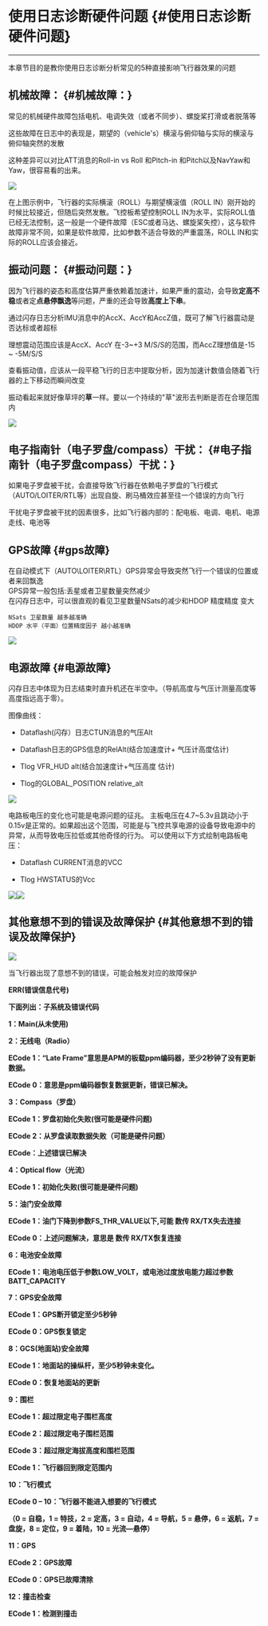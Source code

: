 # 使用日志诊断硬件问题 {#使用日志诊断硬件问题}

---

本章节目的是教你使用日志诊断分析常见的5种直接影响飞行器效果的问题

## 机械故障： {#机械故障：}

常见的机械硬件故障包括电机、电调失效（或者不同步）、螺旋桨打滑或者脱落等

这些故障在日志中的表现是，期望的（vehicle's）横滚与俯仰轴与实际的横滚与俯仰轴突然的发散

这种差异可以对比ATT消息的Roll-in vs Roll 和Pitch-in 和Pitch以及NavYaw和Yaw，很容易看的出来。

![](http://doc.cuav.net/PixHack/assets/DiagnosingWithLogs_RollInVsRoll.png)

在上图示例中，飞行器的实际横滚（ROLL）与期望横滚值（ROLL IN）刚开始的时候比较接近，但随后突然发散。飞控板希望控制ROLL IN为水平，实际ROLL值已经无法控制，这一般是一个硬件故障（ESC或者马达、螺旋桨失控），这与软件故障非常不同，如果是软件故障，比如参数不适合导致的严重震荡，ROLL IN和实际的ROLL应该会接近。

## 振动问题： {#振动问题：}

因为飞行器的姿态和高度估算严重依赖着加速计，如果严重的震动，会导致**定高不稳**或者定**点悬停飘逸**等问题，严重的还会导致**高度上下串**。

通过闪存日志分析IMU消息中的AccX、AccY和AccZ值，既可了解飞行器震动是否达标或者超标

理想震动范围应该是AccX、AccY 在-3~+3 M/S/S的范围，而AccZ理想值是-15 ~ -5M/S/S

查看振动值，应该从一段平稳飞行的日志中提取分析，因为加速计数值会随着飞行器的上下移动而瞬间改变

振动看起来就好像草坪的**草**一样。要以一个持续的"草"波形去判断是否在合理范围内

![](http://doc.cuav.net/PixHack/assets/DiagnosingWithLogs_Vibes.png)

## 电子指南针（电子罗盘/compass）干扰： {#电子指南针（电子罗盘compass）干扰：}

如果电子罗盘被干扰，会直接导致飞行器在依赖电子罗盘的飞行模式（AUTO/LOITER/RTL等）出现自旋、刷马桶效应甚至往一个错误的方向飞行

干扰电子罗盘被干扰的因素很多，比如飞行器内部的：配电板、电调、电机、电源走线、电池等

## GPS故障 {#gps故障}

在自动模式下（AUTO\LOITER\RTL）GPS异常会导致突然飞行一个错误的位置或者来回飘逸  
GPS异常一般包括:丢星或者卫星数量突然减少  
在闪存日志中，可以很直观的看见卫星数量NSats的减少和HDOP 精度精度 变大

```
NSats 卫星数量 越多越准确
HDOP 水平（平面）位置精度因子 越小越准确

```

![](http://doc.cuav.net/PixHack/assets/DisagnosingWithLogs_GPShdopAndNumSats_DF.png)

## 电源故障 {#电源故障}

闪存日志中体现为日志结束时直升机还在半空中。（导航高度与气压计测量高度等高度指远高于零）。

图像曲线：

* Dataflash\(闪存）日志CTUN消息的气压Alt

* Dataflash日志的GPS信息的RelAlt\(结合加速度计+ 气压计高度估计\)

* Tlog VFR\_HUD alt\(结合加速度计+气压高度 估计\)
* Tlog的GLOBAL\_POSITION relative\_alt

![](http://doc.cuav.net/PixHack/assets/power.jpg)

电路板电压的变化也可能是电源问题的征兆。 主板电压在4.7~5.3v且跳动小于0.15v是正常的。如果超出这个范围，可能是与飞控共享电源的设备导致电源中的异常，从而导致电压拉低或其他奇怪的行为。 可以使用以下方式绘制电路板电压：

* Dataflash CURRENT消息的VCC

* Tlog HWSTATUS的Vcc

![](http://doc.cuav.net/PixHack/assets/power2.jpg)![](http://doc.cuav.net/PixHack/assets/power1.jpg)

## 其他意想不到的错误及故障保护 {#其他意想不到的错误及故障保护}

![](http://doc.cuav.net/PixHack/assets/DiagnosingWithLogs_FilterForErrors.png)

当飞行器出现了意想不到的错误，可能会触发对应的故障保护

**ERR\(错误信息代号\)**

**下面列出：子系统及错误代码**

**1：Main\(从未使用\)**

**2：无线电（Radio）**

**ECode 1：“Late Frame”意思是APM的板载ppm编码器，至少2秒钟了没有更新数据。**

**ECode 0：意思是ppm编码器恢复数据更新，错误已解决。**

**3：Compass（罗盘）**

**ECode 1：罗盘初始化失败\(很可能是硬件问题\)**

**ECode 2：从罗盘读取数据失败（可能是硬件问题）**

**ECode：上述错误已解决**

**4：Optical flow（光流）**

**ECode 1：初始化失败\(很可能是硬件问题\)**

**5：油门安全故障**

**ECode 1：油门下降到参数FS\_THR\_VALUE以下,可能 数传 RX/TX失去连接**

**ECode 0：上述问题解决，意思是 数传 RX/TX恢复连接**

**6：电池安全故障**

**ECode 1：电池电压低于参数LOW\_VOLT，或电池过度放电能力超过参数BATT\_CAPACITY**

**7：GPS安全故障**

**ECode 1：GPS断开锁定至少5秒钟**

**ECode 0：GPS恢复锁定**

**8：GCS\(地面站\)安全故障**

**ECode 1：地面站的操纵杆，至少5秒钟未变化。**

**ECode 0：恢复地面站的更新**

**9：围栏**

**ECode 1：超过限定电子围栏高度**

**ECode 2：超过限定电子围栏范围**

**ECode 3：超过限定海拔高度和围栏范围**

**ECode 1：飞行器回到限定范围内**

**10：飞行模式**

**ECode 0 – 10：飞行器不能进入想要的飞行模式**

**（0 = 自稳，1 = 特技，2 = 定高，3 = 自动，4 = 导航，5 = 悬停，6 = 返航，7 = 盘旋，8 = 定位，9 = 着陆，10 = 光流—悬停）**

**11：GPS**

**ECode 2：GPS故障**

**ECode 0：GPS已故障清除**

**12：撞击检查**

**ECode 1：检测到撞击**

